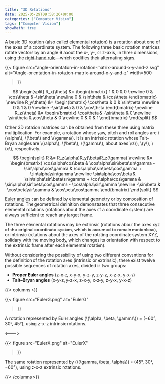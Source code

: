 ```yaml
---
title: "3D Rotations"
date: 2025-05-29T09:58:26+08:00
categories: ["Computer Vision"]
tags: ["Computer Vision"]
showMath: true
---
```


A basic 3D rotation (also called elemental rotation) is a rotation about one of the axes of a coordinate system. The following three basic rotation matrices rotate vectors by an angle θ about the x-, y-, or z-axis, in three dimensions, using the [right-hand rule](https://en.wikipedia.org/wiki/Right-hand_rule)—which codifies their alternating signs.
<!--more-->

{{< figure
  src="angle-orientation-in-rotation-matrix-around-x-y-and-z.svg"
  alt="Angle-orientation-in-rotation-matrix-around-x-y-and-z"
  width=500
>}}

$$
\begin{split}
R_x(\theta) &= \begin{bmatrix} 1 & 0 & 0 \newline 0 & \cos\theta & -\sin\theta \newline 0 & \sin\theta & \cos\theta \end{bmatrix} \newline
R_y(\theta) &= \begin{bmatrix} \cos\theta & 0 & \sin\theta \newline 0 & 1 & 0 \newline -\sin\theta & 0 & \cos\theta \end{bmatrix} \newline
R_z(\theta) &= \begin{bmatrix} \cos\theta & -\sin\theta & 0 \newline \sin\theta & \cos\theta & 0 \newline 0 & 0 & 1 \end{bmatrix}
\end{split}
$$

Other 3D rotation matrices can be obtained from these three using matrix multiplication. For example, a rotation whose yaw, pitch and roll angles are \\(\alpha\\), \\(\beta\\) and \\(\gamma\\). It is an intrinsic rotation whose Tait–Bryan angles are \\(\alpha\\), \\(\beta\\), \\(\gamma\\), about axes \\(z\\), \\(y\\), \\(x\\), respectively.

$$
\begin{split}
R &= R_z(\alpha)R_y(\beta)R_z(\gamma) \newline
&= \begin{bmatrix} \cos\alpha\cos\beta & \cos\alpha\sin\beta\sin\gamma - \sin\alpha\cos\gamma & \cos\alpha\sin\beta\cos\gamma + \sin\alpha\sin\gamma \newline
\sin\alpha\cos\beta & \sin\alpha\sin\beta\sin\gamma + \cos\alpha\cos\gamma & \sin\alpha\sin\beta\cos\gamma - \cos\alpha\sin\gamma \newline
-\sin\beta & \cos\beta\sin\gamma & \cos\beta\cos\gamma \end{bmatrix}
\end{split}
$$

[Euler angles](https://en.wikipedia.org/wiki/Euler_angles) can be defined by elemental geometry or by composition of rotations. The geometrical definition demonstrates that three consecutive elemental rotations (rotations about the axes of a coordinate system) are always sufficient to reach any target frame.

The three elemental rotations may be extrinsic (rotations about the axes xyz of the original coordinate system, which is assumed to remain motionless), or intrinsic (rotations about the axes of the rotating coordinate system XYZ, solidary with the moving body, which changes its orientation with respect to the extrinsic frame after each elemental rotation).

Without considering the possibility of using two different conventions for the definition of the rotation axes (intrinsic or extrinsic), there exist twelve possible sequences of rotation axes, divided in two groups:
- **Proper Euler angles** (z-x-z, x-y-x, y-z-y, z-y-z, x-z-x, y-x-y)
- **Tait–Bryan angles** (x-y-z, y-z-x, z-x-y, x-z-y, z-y-x, y-x-z)

{{< columns >}}

{{< figure
  src="EulerG.png"
  alt="EulerG"
>}}

A rotation represented by Euler angles (\\(\alpha, \beta, \gamma\\)) = (−60°, 30°, 45°), using z-x-z intrinsic rotations.

<--->

{{< figure
  src="EulerX.png"
  alt="EulerX"
>}}

The same rotation represented by (\\(\gamma, \beta, \alpha\\)) = (45°, 30°, −60°), using z-x-z extrinsic rotations.

{{< /columns >}}
